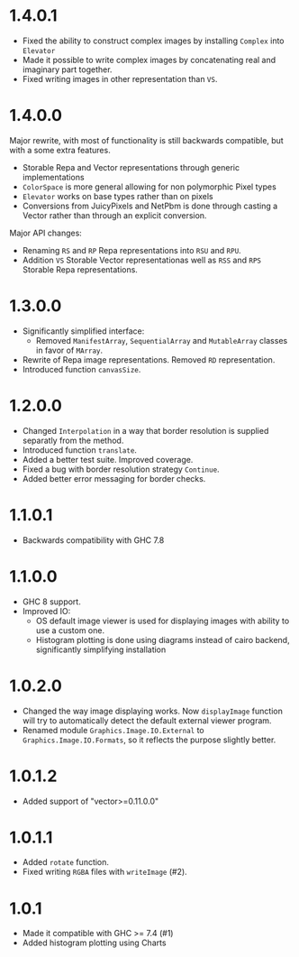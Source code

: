 1.4.0.1
=======

* Fixed the ability to construct complex images by installing `Complex` into `Elevator`
* Made it possible to write complex images by concatenating real and imaginary part together.
* Fixed writing images in other representation than `VS`.

1.4.0.0
=======

Major rewrite, with most of functionality is still backwards compatible, but
with a some extra features.

* Storable Repa and Vector representations through generic implementations
* `ColorSpace` is more general allowing for non polymorphic Pixel types
* `Elevator` works on base types rather than on pixels
* Conversions from JuicyPixels and NetPbm is done through casting a Vector
  rather than through an explicit conversion.

Major API changes:

  * Renaming `RS` and `RP` Repa representations into `RSU` and `RPU`.
  * Addition `VS` Storable Vector representationas well as `RSS` and `RPS`
    Storable Repa representations.
    
1.3.0.0
=======

* Significantly simplified interface:
  * Removed `ManifestArray`, `SequentialArray` and `MutableArray` classes in favor of `MArray`.
* Rewrite of Repa image representations. Removed `RD` representation.
* Introduced function `canvasSize`.

1.2.0.0
=======

* Changed `Interpolation` in a way that border resolution is supplied separatly
  from the method.
* Introduced function `translate`.
* Added a better test suite. Improved coverage.
* Fixed a bug with border resolution strategy `Continue`.
* Added better error messaging for border checks.

1.1.0.1
=======

* Backwards compatibility with GHC 7.8

1.1.0.0
=======

* GHC 8 support.
* Improved IO:
  * OS default image viewer is used for displaying images with ability to use a custom one.
  * Histogram plotting is done using diagrams instead of cairo backend,
    significantly simplifying installation
    

1.0.2.0
=======

* Changed the way image displaying works. Now `displayImage` function will try
  to automatically detect the default external viewer program.
* Renamed module `Graphics.Image.IO.External` to `Graphics.Image.IO.Formats`,
  so it reflects the purpose slightly better.

1.0.1.2
=======

* Added support of "vector>=0.11.0.0"

1.0.1.1
=======

* Added `rotate` function.
* Fixed writing `RGBA` files with `writeImage` (#2).

1.0.1
=====

* Made it compatible with GHC >= 7.4 (#1)
* Added histogram plotting using Charts
